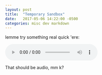 ```yaml
---
layout: post
title:  "Temporary Sandbox"
date:   2017-05-06 14:22:00 -0500
categories: misc dev markdown
---
```


lemme try something real quick 'ere:

<audio src="http://assets.marksilvermedia.tk/music/emawm/whoneedsmagicanyways.mp3" controls></audio>

That should be audio, mm k?
